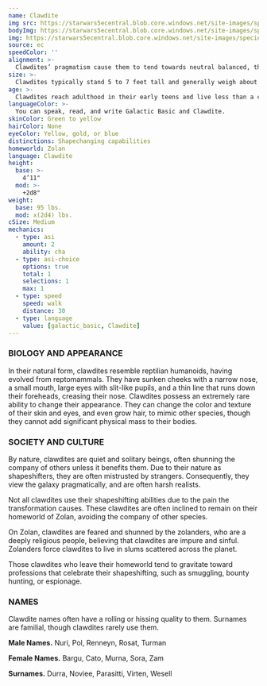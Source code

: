 ```yaml
---
name: Clawdite
img src: https://starwars5ecentral.blob.core.windows.net/site-images/species/species_clawdite.png
bodyImg: https://starwars5ecentral.blob.core.windows.net/site-images/species/species_clawdite.png
img: https://starwars5ecentral.blob.core.windows.net/site-images/species/species_clawdite.png
source: ec
speedColor: ''
alignment: >-
  Clawdites’ pragmatism cause them to tend towards neutral balanced, though there are exceptions.
size: >-
  Clawdites typically stand 5 to 7 feet tall and generally weigh about 140 lbs. Regardless of your position in that range, your size is Medium.
age: >-
  Clawdites reach adulthood in their early teens and live less than a century.
languageColor: >-
  You can speak, read, and write Galactic Basic and Clawdite. 
skinColor: Green to yellow
hairColor: None
eyeColor: Yellow, gold, or blue
distinctions: Shapechanging capabilities
homeworld: Zolan
language: Clawdite
height:
  base: >-
    4’11"
  mod: >-
    +2d8"
weight:
  base: 95 lbs.
  mod: x(2d4) lbs.
cSize: Medium
mechanics:
  - type: asi
    amount: 2
    ability: cha
  - type: asi-choice
    options: true
    total: 1
    selections: 1
    max: 1
  - type: speed
    speed: walk
    distance: 30
  - type: language
    value: [galactic_basic, Clawdite]
---
```

### BIOLOGY AND APPEARANCE
In their natural form, clawdites resemble reptilian humanoids, having evolved from reptomammals. They have sunken cheeks with a narrow nose, a small mouth, large eyes with slit-like pupils, and a thin line that runs down their foreheads, creasing their nose. Clawdites possess an extremely rare ability to change their appearance. They can change the color and texture of their skin and eyes, and even grow hair, to mimic other species, though they cannot add significant physical mass to their bodies.

### SOCIETY AND CULTURE
By nature, clawdites are quiet and solitary beings, often shunning the company of others unless it benefits them. Due to their nature as shapeshifters, they are often mistrusted by strangers. Consequently, they view the galaxy pragmatically, and are often harsh realists.

Not all clawdites use their shapeshifting abilities due to the pain the transformation causes. These clawdites are often inclined to remain on their homeworld of Zolan, avoiding the company of other species.

On Zolan, clawdites are feared and shunned by the zolanders, who are a deeply religious people, believing that clawdites are impure and sinful. Zolanders force clawdites to live in slums scattered across the planet.

Those clawdites who leave their homeworld tend to gravitate toward professions that celebrate their shapeshifting, such as smuggling, bounty hunting, or espionage.

### NAMES
Clawdite names often have a rolling or hissing quality to them. Surnames are familial, though clawdites rarely use them.

__Male Names.__ Nuri, Pol, Renneyn, Rosat, Turman

__Female Names.__ Bargu, Cato, Murna, Sora, Zam

__Surnames.__ Durra, Noviee, Parasitti, Virten, Wesell



    